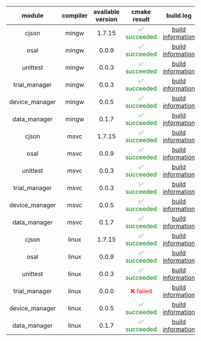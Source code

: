 | module | compiler | available version | cmake result | build.log |
| :------: | :------: | :------: | :------: | :------: |
| cjson | mingw | 1.7.15 | <span style=color:green>&#x2705; succeeded</span> | [build information](/bin/mingw/build_cjson_mingw.log) |
| osal | mingw | 0.0.9 | <span style=color:green>&#x2705; succeeded</span> | [build information](/bin/mingw/build_osal_mingw.log) |
| unittest | mingw | 0.0.3 | <span style=color:green>&#x2705; succeeded</span> | [build information](/bin/mingw/build_unittest_mingw.log) |
| trial_manager | mingw | 0.0.3 | <span style=color:green>&#x2705; succeeded</span> | [build information](/bin/mingw/build_trial_manager_mingw.log) |
| device_manager | mingw | 0.0.5 | <span style=color:green>&#x2705; succeeded</span> | [build information](/bin/mingw/build_device_manager_mingw.log) |
| data_manager | mingw | 0.1.7 | <span style=color:green>&#x2705; succeeded</span> | [build information](/bin/mingw/build_data_manager_mingw.log) |
| cjson | msvc | 1.7.15 | <span style=color:green>&#x2705; succeeded</span> | [build information](/bin/msvc/build_cjson_msvc.log) |
| osal | msvc | 0.0.9 | <span style=color:green>&#x2705; succeeded</span> | [build information](/bin/msvc/build_osal_msvc.log) |
| unittest | msvc | 0.0.3 | <span style=color:green>&#x2705; succeeded</span> | [build information](/bin/msvc/build_unittest_msvc.log) |
| trial_manager | msvc | 0.0.3 | <span style=color:green>&#x2705; succeeded</span> | [build information](/bin/msvc/build_trial_manager_msvc.log) |
| device_manager | msvc | 0.0.5 | <span style=color:green>&#x2705; succeeded</span> | [build information](/bin/msvc/build_device_manager_msvc.log) |
| data_manager | msvc | 0.1.7 | <span style=color:green>&#x2705; succeeded</span> | [build information](/bin/msvc/build_data_manager_msvc.log) |
| cjson | linux | 1.7.15 | <span style=color:green>&#x2705; succeeded</span> | [build information](/bin/linux/build_cjson_linux.log) |
| osal | linux | 0.0.9 | <span style=color:green>&#x2705; succeeded</span> | [build information](/bin/linux/build_osal_linux.log) |
| unittest | linux | 0.0.3 | <span style=color:green>&#x2705; succeeded</span> | [build information](/bin/linux/build_unittest_linux.log) |
| trial_manager | linux | 0.0.0 | <span style=color:red>&#x274C; failed</span> | [build information](/bin/linux/build_trial_manager_linux.log) |
| device_manager | linux | 0.0.5 | <span style=color:green>&#x2705; succeeded</span> | [build information](/bin/linux/build_device_manager_linux.log) |
| data_manager | linux | 0.1.7 | <span style=color:green>&#x2705; succeeded</span> | [build information](/bin/linux/build_data_manager_linux.log) |
